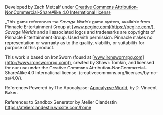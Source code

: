 Developed by Zach Metcalf under [Creative Commons Attribution-NonCommercial-ShareAlike 4.0 International license](http://creativecommons.org/licenses/by-nc-sa/4.0/) 

_This game references the _Savage Worlds_ game system, available from Pinnacle Entertainment Group at [www.peginc.com](https://peginc.com/). _Savage Worlds_ and all associated logos and trademarks are copyrights of Pinnacle Entertainment Group. Used with permission. Pinnacle makes no representation or warranty as to the quality, viability, or suitability for purpose of this product.

This work is based on IronSworn (found at [www.ironswornrpg.com](http://www.ironswornrpg.com)), created by Shawn Tomkin, and licensed for our use under the Creative Commons Attribution-NonCommercial-ShareAlike 4.0 International license  (creativecommons.org/licenses/by-nc-sa/4.0/).

References Powered by The Apocalypse: [Apocalypse World](http://apocalypse-world.com/), by D. Vincent Baker. 

References to Sandbox Generator by Atelier Clandestin https://atelierclandestin.wixsite.com/home
